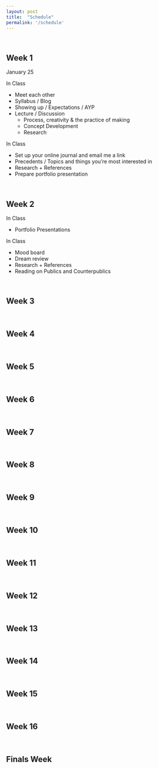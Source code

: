```yaml
---
layout: post
title:  "Schedule"
permalink: '/schedule'
---
```



<!-- * Do not remove this line (it will not be displayed) 
{:toc} -->

<br>

## Week 1

<span class="date">January 25</span>

<span class="underlined">In Class</span>

+ Meet each other
+ Syllabus / Blog
+ Showing up / Expectations / AYP
+ Lecture / Discussion
	+ Process, creativity & the practice of making
	+ Concept Development
	+ Research

<span class="underlined">In Class</span>

+ Set up your online journal and email me a link
+ Precedents / Topics and things you’re most interested in
+ Research + References 
+ Prepare portfolio presentation

<br>

## Week 2

<span class="underlined">In Class</span>
+ Portfolio Presentations

<span class="underlined">In Class</span>
+ Mood board
+ Dream review
+ Research + References
+ Reading on Publics and Counterpublics

<br>

## Week 3

<br>

## Week 4

<br>

## Week 5

<br>

## Week 6

<br>

## Week 7

<br>

## Week 8

<br>

## Week 9

<br>

## Week 10

<br>

## Week 11

<br>

## Week 12

<br>

## Week 13

<br>

## Week 14

<br>

## Week 15

<br>

## Week 16

<br>

## Finals Week

<br>
<br>
<br>
<br>
<br>
<br>
<br>
